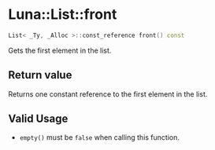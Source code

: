 # Luna::List::front

```c++
List< _Ty, _Alloc >::const_reference front() const
```

Gets the first element in the list. 



## Return value
Returns one constant reference to the first element in the list. 

## Valid Usage
* `empty()` must be `false` when calling this function. 

